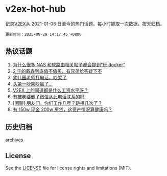 # v2ex-hot-hub

 记录[V2EX](https://www.v2ex.com/)从 2021-01-06 日至今的热门话题。每小时抓取一次数据，按天[归档](archives)。

`更新时间：2025-08-29 14:17:45 +0800`

## 热议话题

1. [为什么很多 NAS 和软路由相关帖子都会提到“玩 docker”](https://www.v2ex.com/t/1155536)
1. [2 千的戴森到底值不值买，有兄弟给答疑下不](https://www.v2ex.com/t/1155597)
1. [幼儿园老师打电话，吵架了](https://www.v2ex.com/t/1155696)
1. [头第一吵架吵赢了...](https://www.v2ex.com/t/1155712)
1. [V2EX 上的同道都是什么工资水平呀？](https://www.v2ex.com/t/1155706)
1. [有被老婆删了微信从此电话联系的吗](https://www.v2ex.com/t/1155715)
1. [[闲聊] 朋友们，你们工作几年？跳槽几次了？](https://www.v2ex.com/t/1155530)
1. [有 150w 现金 200w 房贷，这资产情况算健康吗？](https://www.v2ex.com/t/1155721)

## 历史归档

[archives](archives)

## License

See the [LICENSE](LICENSE) file for license rights and limitations (MIT).
